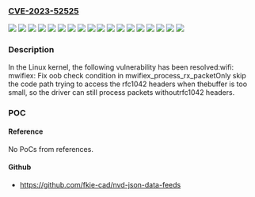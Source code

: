### [CVE-2023-52525](https://cve.mitre.org/cgi-bin/cvename.cgi?name=CVE-2023-52525)
![](https://img.shields.io/static/v1?label=Product&message=Linux&color=blue)
![](https://img.shields.io/static/v1?label=Version&message=11958528161731c58e105b501ed60b83a91ea941%20&color=brightgreen)
![](https://img.shields.io/static/v1?label=Version&message=29eca8b7863d1d7de6c5b746b374e3487d14f154%20&color=brightgreen)
![](https://img.shields.io/static/v1?label=Version&message=3975e21d4d01efaf0296ded40d11c06589c49245%20&color=brightgreen)
![](https://img.shields.io/static/v1?label=Version&message=3fe3923d092e22d87d1ed03e2729db444b8c1331%20&color=brightgreen)
![](https://img.shields.io/static/v1?label=Version&message=4.14.326%20&color=brightgreen)
![](https://img.shields.io/static/v1?label=Version&message=4.19.295%20&color=brightgreen)
![](https://img.shields.io/static/v1?label=Version&message=5.10.195%20&color=brightgreen)
![](https://img.shields.io/static/v1?label=Version&message=5.15.132%20&color=brightgreen)
![](https://img.shields.io/static/v1?label=Version&message=5.4.257%20&color=brightgreen)
![](https://img.shields.io/static/v1?label=Version&message=6.1.53%20&color=brightgreen)
![](https://img.shields.io/static/v1?label=Version&message=6.5.3%20&color=brightgreen)
![](https://img.shields.io/static/v1?label=Version&message=650d1bc02fba7b42f476d8b6643324abac5921ed%20&color=brightgreen)
![](https://img.shields.io/static/v1?label=Version&message=7c54b6fc39eb1aac51cf2945f8a25e2a47fdca02%20&color=brightgreen)
![](https://img.shields.io/static/v1?label=Version&message=8824aa4ab62c800f75d96f48e1883a5f56ec5869%20&color=brightgreen)
![](https://img.shields.io/static/v1?label=Version&message=a7300e3800e9fd5405e88ce67709c1a97783b9c8%20&color=brightgreen)
![](https://img.shields.io/static/v1?label=Version&message=f517c97fc129995de77dd06aa5a74f909ebf568f%20&color=brightgreen)
![](https://img.shields.io/static/v1?label=Vulnerability&message=n%2Fa&color=blue)

### Description

In the Linux kernel, the following vulnerability has been resolved:wifi: mwifiex: Fix oob check condition in mwifiex_process_rx_packetOnly skip the code path trying to access the rfc1042 headers when thebuffer is too small, so the driver can still process packets withoutrfc1042 headers.

### POC

#### Reference
No PoCs from references.

#### Github
- https://github.com/fkie-cad/nvd-json-data-feeds

